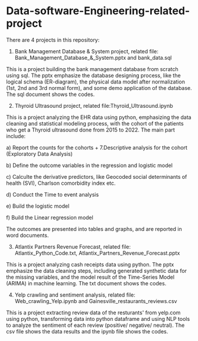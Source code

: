 # Data-software-Engineering-related-project

There are 4 projects in this repository:

1. Bank Management Database & System project, related file: Bank_Management_Database_&_System.pptx
 and bank_data.sql

This is a project building the bank management database from scratch using sql. The pptx emphasize the database designing process, like the logical schema (ER-diagram), the physical data model after normalization (1st, 2nd and 3rd normal form), and some demo application of the database. The sql document shows the codes.

2. Thyroid Ultrasound project, related file:Thyroid_Ultrasound.ipynb

This is a project analyzing the EHR data using python, emphasizing the data cleaning and statistical modeling process, with the cohort of the patients who get a Thyroid ultrasound done from 2015 to 2022. 
The main part include:

a) Report the counts for the cohorts + 7.Descriptive analysis for the cohort (Exploratory Data Analysis)

b) Define the outcome variables in the regression and logistic model

c) Calculte the derivative predictors, like Geocoded social determinants of health (SVI), Charlson comorbidity index etc.

d) Conduct the Time to event analysis

e) Build the logistic model

f) Build the Linear regression model

The outcomes are presented into tables and graphs, and are reported in word documents. 

3. Atlantix Partners Revenue Forecast, related file: Atlantix_Python_Code.txt, Atlantix_Partners_Revenue_Forecast.pptx

This is a project analyzing cash receipts data using python. The pptx emphasize the data cleaning steps, including generated synthetic data for the missing variables, and the model result of the Time-Series Model (ARIMA) in machine learning. The txt document shows the codes.

4. Yelp crawling and sentiment analysis, related file: Web_crawling_Yelp.ipynb and Gainesville_restaurants_reviews.csv

This is a project extracting review data of the resturants' from yelp.com using python, transforming data into python dataframe and using NLP tools to analyze the sentiment of each review (positive/ negative/ neutral). The csv file shows the data results and the ipynb file shows the codes.

